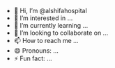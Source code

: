 - 👋 Hi, I’m @alshifahospital
- 👀 I’m interested in ...
- 🌱 I’m currently learning ...
- 💞️ I’m looking to collaborate on ...
- 📫 How to reach me ...
- 😄 Pronouns: ...
- ⚡ Fun fact: ...

<!---
alshifahospital/alshifahospital is a ✨ special ✨ repository because its `README.md` (this file) appears on your GitHub profile.
You can click the Preview link to take a look at your changes.
--->
